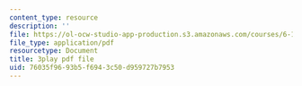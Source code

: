 ```yaml
---
content_type: resource
description: ''
file: https://ol-ocw-studio-app-production.s3.amazonaws.com/courses/6-189-multicore-programming-primer-january-iap-2007/76035f9693b5f6943c50d959727b7953_SI_GKdFQmds.pdf
file_type: application/pdf
resourcetype: Document
title: 3play pdf file
uid: 76035f96-93b5-f694-3c50-d959727b7953
---
```

